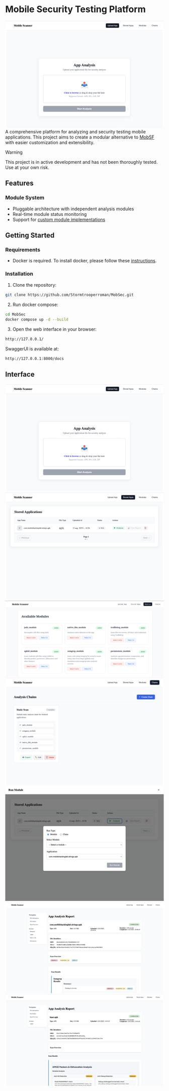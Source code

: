 # Mobile Security Testing Platform
![](images/first.png)
A comprehensive platform for analyzing and security testing mobile applications. This project aims to create a modular alternative to [MobSF](https://github.com/MobSF/Mobile-Security-Framework-MobSF/) with easier customization and extensibility.



> [!WARNING]  
> This project is in active development and has not been thoroughly tested. Use at your own risk.

## Features

### Module System
- Pluggable architecture with independent analysis modules
- Real-time module status monitoring
- Support for [custom module implementations](https://github.com/Stormtrooperroman/MobSec/blob/master/docs/write_module.md)

## Getting Started

### Requirements
- Docker is required. To install docker, please follow these [instructions](https://docs.docker.com/get-started/get-docker/).

### Installation

1. Clone the repository:

```bash
git clone https://github.com/Stormtrooperroman/MobSec.git
```

2. Run docker compose:

```bash
cd MobSec
docker compose up -d --build
``` 

3. Open the web interface in your browser:

```bash
http://127.0.0.1/
```

SwaggerUI is available at:
```bash
http://127.0.0.1:8000/docs
```

## Interface
![](images/first.png)
![](images/StoredApps.png)
![](images/Modules.png)
![](images/Chains.png)
![](images/Run.png)
![](images/Report1.png)
![](images/Report2.png)